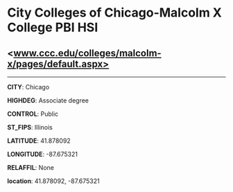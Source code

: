 # City Colleges of Chicago-Malcolm X College PBI HSI
## <www.ccc.edu/colleges/malcolm-x/pages/default.aspx>
---
**CITY**: Chicago

**HIGHDEG**: Associate degree

**CONTROL**: Public

**ST_FIPS**: Illinois

**LATITUDE**: 41.878092

**LONGITUDE**: -87.675321

**RELAFFIL**: None

**location**: 41.878092, -87.675321